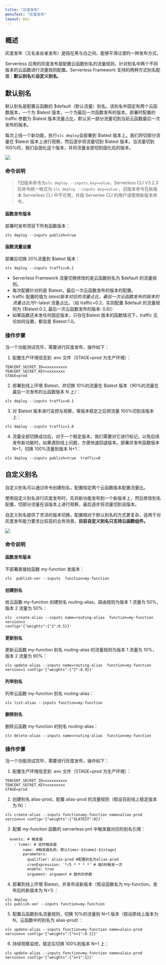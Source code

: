 ```yaml
---
title: "灰度发布"
menuText: "灰度发布"
layout: Doc
---
```


## 概述

灰度发布（又名金丝雀发布）是指在黑与白之间，能够平滑过渡的一种发布方式。

Serverless 应用的灰度发布是配置云函数别名的流量规则，针对别名中两个不同版本的云函数进行流量规则配置。Serverless Framework 支持的两种方式别名配置：**默认别名**和**自定义别名**。

## 默认别名

默认别名是配置云函数的 $default（默认流量）别名。该别名中固定有两个云函数版本，一个为 $latest 版本，一个为最后一次函数发布的版本。部署时配置的 traffic 参数为 $latest 版本流量占比，默认另一部分流量切到当前云函数最后一次发布的版本。

每次上线一个新功能，执行`sls deploy`会部署到 $latest 版本上。我们将切部分流量在 $latest 版本上进行观察，然后逐步将流量切到 $latest 版本。当流量切到 100%时，我们会固化这个版本，并将流量全部切到固化后的版本。

![](https://main.qcloudimg.com/raw/f5fbd2ed2843a294e89766ac99012118.svg)

### 命令说明

> ?旧版本命令为`sls deploy --inputs.key=value`，Serverless CLI V3.2.3 后命令统一格式为 `sls deploy --inputs key=value` ，旧版本命令在新版本 Serverless CLI 中不可用，升级 Serverles CLI 的用户请使用新版本命令。

#### 函数发布版本

部署时发布项目下所有函数版本：

```plaintext
sls deploy --inputs publish=true
```

#### 函数流量设置

部署后切换 20%流量到 $latest 版本：

```plaintext
sls deploy --inputs traffic=0.2
```

- Serverless Framework 流量切换修改的是云函数别名为 $default 的流量规则。
- 每次配置针对的是 $latest，最后一次云函数发布的版本的配置。
- traffic 配置的值为 $latest 版本对应的流量占比，最后一次云函数发布的版本的流量占比为 1-$latest 流量占比。（如 traffic=0.2，实则配置 $default 的流量规则为 {$latest:0.2, 最后一次云函数发布的版本: 0.8}）
- 如果函数还未发任何固定版本，只存在$latest 版本的函数情况下，traffic 无论如何设置，都会是 $latest:1.0。

### 操作步骤

当一个功能测试完毕，需要进行灰度发布，操作如下：

1. 配置生产环境信息到 .env 文件（STAGE=prod 为生产环境）：

```plaintext
TENCENT_SECRET_ID=xxxxxxxxxx
TENCENT_SECRET_KEY=xxxxxxxx
STAGE=prod
```

2. 部署到线上环境 $latest，并切换 10%的流量在 $latest 版本（90%的流量在最后一次发布的云函数版本 N 上）：

```plaintext
sls deploy --inputs traffic=0.1
```

3. 对 $latest 版本进行监控与观察，等版本稳定之后把流量 100%切到该版本上：

```plaintext
sls deploy --inputs traffic=1.0
```

4. 流量全部切换成功后，对于一个稳定版本，我们需要对它进行标记，以免后续发布新功能时，如果遇到线上问题，方便快速回退版本。部署并发布函数版本 N+1，切换 100%流量到版本 N+1：

```plaintext
sls deploy --inputs publish=true  traffic=0
```

## 自定义别名

自定义别名可以通过命令创建别名，配置指定两个云函数版本配置流量比。

使用自定义别名进行灰度发布时，先将新功能发布到一个新版本上，然后修改别名配置，切部分流量在该版本上进行观察，最后逐步将流量切到该版本。

自定义别名提供了灵活的版本切换，配置相对于默认别名的方式更复杂，适用于对灰度发布能力要求比较高的业务场景。**目前自定义别名只支持云函数组件。**

<img src="https://main.qcloudimg.com/raw/2cbf1823f743ed1cdf287812096ed614.svg">

### 命令说明

#### 函数发布版本

不部署直接给函数 my-function 发版本：

```plaintext
sls  publish-ver --inputs  function=my-function
```

#### 创建别名

给云函数 my-function 创建别名 routing-alias，路由规则为版本 1 流量为 50%，版本 2 流量为 50%：

```plaintext
sls  create-alias --inputs name=routing-alias  function=my-function  version=1
config='{"weights":{"2":0.5}}'
```

#### 更新别名

更新云函数 my-function 别名 routing-alias 的流量规则为版本 1 流量为 10%，版本 2 流量为 90%：

```plaintext
sls update-alias --inputs name=routing-alias  function=my-function  version=1 config='{"weights":{"2":0.9}}'
```

#### 列举别名

列举云函数 my-function 别名 routing-alias：

```plaintext
sls list-alias --inputs function=my-function
```

#### 删除别名

删除云函数 my-function 的别名 routing-alias：

```plaintext
sls delete-alias --inputs name=routing-alias  function=my-function
```

### 操作步骤

当一个功能测试完毕，需要进行灰度发布，操作如下：

1. 配置生产环境信息到 .env 文件（STAGE=prod 为生产环境）：

```plaintext
TENCENT_SECRET_ID=xxxxxxxxxx
TENCENT_SECRET_KEY=xxxxxxxx
STAGE=prod
```

2. 创建别名 alias-prod，配置 alias-prod 的流量规则（假设目前线上稳定版本为 N）：

```plaintext
sls create-alias --inputs function=my-function name=alias-prod version=n config='{"weights":{"$LATEST":0}}'
```

3. 配置 my-function 函数的 serverless.yml 中触发器对应的别名引用：

```
  events: # 触发器
    - timer: # 定时触发器
        name: #触发器名称，默认timer-${name}-${stage}
        parameters:
          qualifier: alias-prod #配置别名为alias-prod
          cronExpression: '*/5 * * * *' # 每5秒触发一次
          enable: true
          argument: argument # 额外的参数
```

4. 部署到线上环境 $latest，并发布该新版本（假设函数名为 my-function，发布后的新版本为 N+1）：

```plaintext
sls deploy
sls publish-ver --inputs function=my-function
```

5. 配置云函数别名流量规则，切换 10%的流量到 N+1 版本（假设原线上版本为 N，云函数中的别名为 alias-prod）：

```plaintext
sls update-alias --inputs function=my-function name=alais-prod version=n config='{"weights":{"n+1":0.1}}'
```

6. 持续观察监控，稳定后切换 100%到版本 N+1 上：

```plaintext
sls update-alias --inputs function=my-function name=alais-prod version=n config='{"weights":{"n+1":1}}'
```
